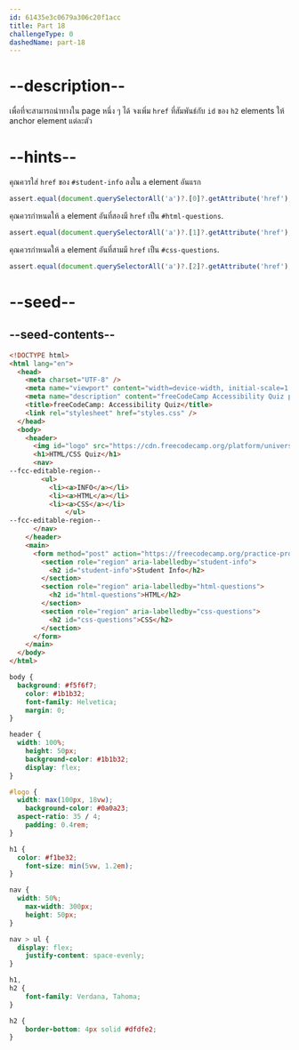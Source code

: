 ```yaml
---
id: 61435e3c0679a306c20f1acc
title: Part 18
challengeType: 0
dashedName: part-18
---
```


# --description--

เพื่อที่จะสามารถนำทางใน page หนึ่ง ๆ ได้ จงเพิ่ม  `href` ที่สัมพันธ์กับ `id` ของ `h2` elements ให้ anchor element แต่ละตัว

# --hints--

คุณควรใส่ `href` ของ `#student-info` ลงใน `a` element อันแรก

```js
assert.equal(document.querySelectorAll('a')?.[0]?.getAttribute('href'), '#student-info');
```

คุณควรกำหนดให้ `a` element อันที่สองมี `href` เป็น `#html-questions`.

```js
assert.equal(document.querySelectorAll('a')?.[1]?.getAttribute('href'), '#html-questions');
```

คุณควรกำหนดให้ `a` element อันที่สามมี `href` เป็น `#css-questions`.

```js
assert.equal(document.querySelectorAll('a')?.[2]?.getAttribute('href'), '#css-questions');
```

# --seed--

## --seed-contents--

```html
<!DOCTYPE html>
<html lang="en">
  <head>
    <meta charset="UTF-8" />
    <meta name="viewport" content="width=device-width, initial-scale=1.0" />
    <meta name="description" content="freeCodeCamp Accessibility Quiz practice project" />
    <title>freeCodeCamp: Accessibility Quiz</title>
    <link rel="stylesheet" href="styles.css" />
  </head>
  <body>
    <header>
      <img id="logo" src="https://cdn.freecodecamp.org/platform/universal/fcc_primary.svg">
      <h1>HTML/CSS Quiz</h1>
      <nav>
--fcc-editable-region--
        <ul>
          <li><a>INFO</a></li>
          <li><a>HTML</a></li>
          <li><a>CSS</a></li>
			  </ul>
--fcc-editable-region--
      </nav>
    </header>
    <main>
      <form method="post" action="https://freecodecamp.org/practice-project/accessibility-quiz">
        <section role="region" aria-labelledby="student-info">
          <h2 id="student-info">Student Info</h2>
        </section>
        <section role="region" aria-labelledby="html-questions">
          <h2 id="html-questions">HTML</h2>
        </section>
        <section role="region" aria-labelledby="css-questions">
          <h2 id="css-questions">CSS</h2>
        </section>
      </form>
    </main>
  </body>
</html>

```

```css
body {
  background: #f5f6f7;
	color: #1b1b32;
	font-family: Helvetica;
	margin: 0;
}

header {
  width: 100%;
	height: 50px;
	background-color: #1b1b32;
	display: flex;
}

#logo {
  width: max(100px, 18vw);
	background-color: #0a0a23;
  aspect-ratio: 35 / 4;
	padding: 0.4rem;
}

h1 {
  color: #f1be32;
	font-size: min(5vw, 1.2em);
}

nav {
  width: 50%;
	max-width: 300px;
	height: 50px;
}

nav > ul {
  display: flex;
	justify-content: space-evenly;
}

h1,
h2 {
	font-family: Verdana, Tahoma;
}

h2 {
	border-bottom: 4px solid #dfdfe2;
}

```
